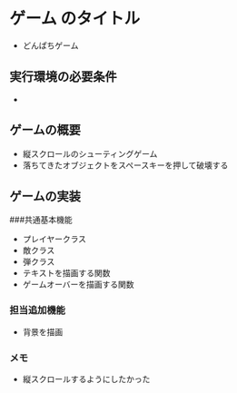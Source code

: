 # ゲーム のタイトル
* どんぱちゲーム
## 実行環境の必要条件
* 
## ゲームの概要
* 縦スクロールのシューティングゲーム
* 落ちてきたオブジェクトをスペースキーを押して破壊する
## ゲームの実装
###共通基本機能
* プレイヤークラス
* 敵クラス
* 弾クラス
* テキストを描画する関数
* ゲームオーバーを描画する関数
### 担当追加機能
* 背景を描画
### メモ
* 縦スクロールするようにしたかった
